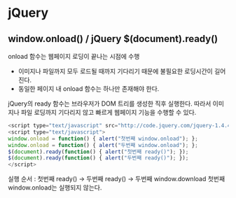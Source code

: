 # jQuery

## window.onload() / jQuery $(document).ready()

onload 함수는 웹페이지 로딩이 끝나는 시점에 수행
- 이미지나 파일까지 모두 로드될 때까지 기다리기 때문에 불필요한 로딩시간이 길어진다.
- 동일한 페이지 내 onload 함수는 하나만 존재해야 한다.

jQuery의 ready 함수는 브라우저가 DOM 트리를 생성한 직후 실행한다. 따라서 이미지나 파일 로딩까지 기다리지 않고 빠르게 웹페이지 기능을 수행할 수 있다.
```javascript
<script type="text/javascript" src="http://code.jquery.com/jquery-1.4.4.min.js"></script>
<script type="text/javascript">
window.onload = function() { alert("첫번째 window.onload"); };
window.onload = function() { alert("두번째 window.onload"); };
$(document).ready(function() { alert("첫번째 ready()"); });
$(document).ready(function() { alert("두번째 ready()"); });
</script>
```
실행 순서 : 첫번째 ready() -> 두번째 ready() -> 두번째 window.download
첫번째 window.onload는 실행되지 않는다.
